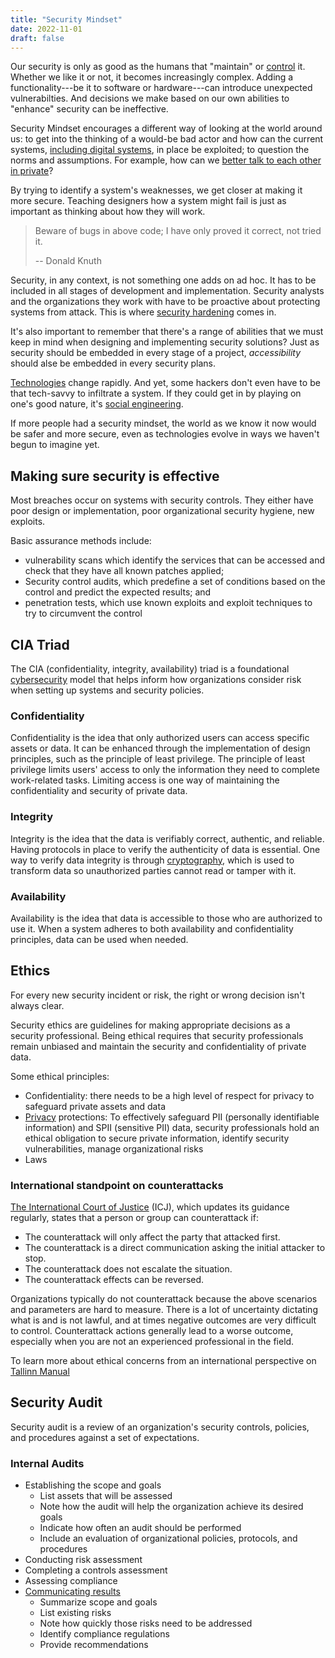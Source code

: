 ```yaml
---
title: "Security Mindset"
date: 2022-11-01
draft: false
---
```


Our security is only as good as the humans that "maintain" or
[control](/security-controls) it. Whether we like it or not, it becomes
increasingly complex. Adding a functionality---be it to software or
hardware---can introduce unexpected vulnerabilties. And decisions we
make based on our own abilities to "enhance" security can be
ineffective.

Security Mindset encourages a different way of looking at the world
around us: to get into the thinking of a would-be bad actor and how can
the current systems, [including digital systems](/cybersecurity), in
place be exploited; to question the norms and assumptions. For example,
how can we [better talk to each other in private](/cryptography)?

By trying to identify a system's weaknesses, we get closer at making it
more secure. Teaching designers how a system might fail is just as
important as thinking about how they will work.

> Beware of bugs in above code;
> I have only proved it correct, not tried it.
>
> -- Donald Knuth

Security, in any context, is not something one adds on ad hoc.
It has to be included in all stages of development and implementation.
Security analysts and the organizations they work with have to be
proactive about protecting systems from attack.
This is where [security hardening](/security-hardening) comes in.

It's also important to remember that there's a range of abilities that
we must keep in mind when designing and implementing security solutions?
Just as security should be embedded in every stage of a project,
*accessibility* should alse be embedded in every security plans.

[Technologies](/technology) change rapidly.
And yet, some hackers don't even have to be that tech-savvy to infiltrate a
system. If they could get in by playing on one's good nature,
it's [social engineering](/social-engineering).

If more people had a security mindset,
the world as we know it now would be safer and more secure,
even as technologies evolve in ways we haven't begun to imagine yet.

## Making sure security is effective

Most breaches occur on systems with security controls. They either have
poor design or implementation, poor organizational security hygiene, new
exploits.

Basic assurance methods include:
- vulnerability scans which identify the services that can be accessed
  and check that they have all known patches applied;
- Security control audits, which predefine a set of conditions based on
  the control and predict the expected results; and
- penetration tests, which use known exploits and exploit techniques to
  try to circumvent the control 

## CIA Triad

The CIA (confidentiality, integrity, availability) triad is a
foundational [cybersecurity](/cybersecurity) model that helps inform how organizations consider risk
when setting up systems and security policies.

### Confidentiality

Confidentiality is the idea that only authorized users can access
specific assets or data. It can be enhanced through the implementation
of design principles, such as the principle of least privilege. The
principle of least privilege limits users' access to only the
information they need to complete work-related tasks. Limiting access is
one way of maintaining the confidentiality and security of private data.

### Integrity

Integrity is the idea that the data is verifiably correct, authentic,
and reliable. Having protocols in place to verify the authenticity of
data is essential. One way to verify data integrity is through
[cryptography](/cryptography), which is used to transform data so
unauthorized parties cannot read or tamper with it.

### Availability

Availability is the idea that data is accessible to those who are
authorized to use it. When a system adheres to both availability and
confidentiality principles, data can be used when needed.

## Ethics

For every new security incident or risk, the right or
wrong decision isn't always clear.

Security ethics are guidelines for making appropriate decisions as a
security professional. Being ethical requires that security
professionals remain unbiased and maintain the security and
confidentiality of private data.

Some ethical principles:

- Confidentiality: there needs to be a high level of respect for privacy
  to safeguard private assets and data
- [Privacy](/privacy) protections: To effectively safeguard PII
  (personally identifiable information) and SPII (sensitive PII)
  data, security professionals hold an ethical obligation to secure
  private information, identify security vulnerabilities, manage
  organizational risks
- Laws

### International standpoint on counterattacks

[The International Court of Justice](https://www.icj-cij.org/home) (ICJ), which updates its guidance regularly, states that a person or group can counterattack if: 

- The counterattack will only affect the party that attacked first.
- The counterattack is a direct communication asking the initial
  attacker to stop.
- The counterattack does not escalate the situation.
- The counterattack effects can be reversed.

Organizations typically do not counterattack because the above scenarios
and parameters are hard to measure. There is a lot of uncertainty
dictating what is and is not lawful, and at times negative outcomes are
very difficult to control. Counterattack actions generally lead to a
worse outcome, especially when you are not an experienced professional
in the field.

To learn more about ethical concerns from an
international perspective on [Tallinn Manual](https://ccdcoe.org/research/tallinn-manual/)

## Security Audit

Security audit is a review of an organization's security controls,
policies, and procedures against a set of expectations.

### Internal Audits

- Establishing the scope and goals
    - List assets that will be assessed
    - Note how the audit will help the organization achieve its desired goals
    - Indicate how often an audit should be performed
    - Include an evaluation of organizational policies, protocols, and
      procedures
- Conducting risk assessment
- Completing a controls assessment
- Assessing compliance
- [Communicating results](/communication)
    - Summarize scope and goals
    - List existing risks
    - Note how quickly those risks need to be addressed
    - Identify compliance regulations
    - Provide recommendations
